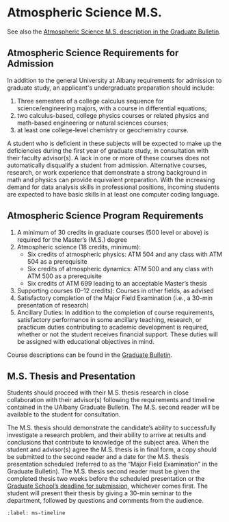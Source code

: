 # Atmospheric Science M.S.

See also the [Atmospheric Science M.S. description in the Graduate Bulletin](https://www.albany.edu/graduate-bulletin/atmospheric-science-ms.php).

## Atmospheric Science Requirements for Admission

In addition to the general University at Albany requirements for admission to graduate study, an applicant's undergraduate preparation should include: 
1. Three semesters of a college calculus sequence for science/engineering majors, with a course in differential equations;
2. two calculus-based, college physics courses or related physics and math-based engineering or natural sciences courses;
3. at least one college-level chemistry or geochemistry course. 

A student who is deficient in these subjects will be expected to make up the deficiencies during the first year of graduate study, in consultation with their faculty advisor(s). A lack in one or more of these courses does not automatically disqualify a student from admission. Alternative courses, research, or work experience that demonstrate a strong background in math and physics can provide equivalent preparation. With the increasing demand for data analysis skills in professional positions, incoming students are expected to have basic skills in at least one computer coding language.

## Atmospheric Science Program Requirements

1. A minimum of 30 credits in graduate courses (500 level or above) is required for the Master’s (M.S.) degree
2. Atmospheric science (18 credits, minimum):
    - Six credits of atmospheric physics: ATM 504 and any class with ATM 504 as a prerequisite 
    - Six credits of atmospheric dynamics: ATM 500 and any class with ATM 500 as a prerequisite
    - Six credits of ATM 699 leading to an acceptable Master’s thesis
3. Supporting courses (0–12 credits): Courses in other fields, as advised
4. Satisfactory completion of the Major Field Examination (i.e., a 30-min presentation of research)
5. Ancillary Duties: In addition to the completion of course requirements, satisfactory performance in some ancillary teaching, research, or practicum duties contributing to academic development is required, whether or not the student receives financial support. These duties will be assigned with educational objectives in mind.

Course descriptions can be found in the [Graduate Bulletin](https://www.albany.edu/graduate-bulletin/atmospheric-science-courses.php).


## M.S. Thesis and Presentation

Students should proceed with their M.S. thesis research in close collaboration with their advisor(s) following the requirements and timeline contained in the UAlbany Graduate Bulletin. The M.S. second reader will be available to the student for consultation. 

The M.S. thesis should demonstrate the candidate’s ability to successfully investigate a research problem, and their ability to arrive at results and conclusions that contribute to knowledge of the subject area. When the student and advisor(s) agree the M.S. thesis is in final form, a copy should be submitted to the second reader and a date for the M.S. thesis presentation scheduled (referred to as the “Major Field Examination” in the Graduate Bulletin). The M.S. thesis second reader must be given the completed thesis two weeks before the scheduled presentation or the [Graduate School’s deadline for submission](policies.md#thesis-due-dates), whichever comes first. The student will present their thesis by giving a 30-min seminar to the department, followed by questions and comments from the audience.


```{include} ms-timeline.md
:label: ms-timeline
```